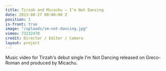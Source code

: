 ```yaml
---
title: Tirzah and Micachu — I’m Not Dancing
date: 2013-08-27 00:00:00 Z
position: 1
is-front: true
image: "/uploads/im-not-dancing.jpg"
vimeo: 73232470
credit: Director / Editor / Camera
layout: project
---
```


Music video for Tirzah's debut single I'm Not Dancing released on Greco-Roman and produced by Micachu.